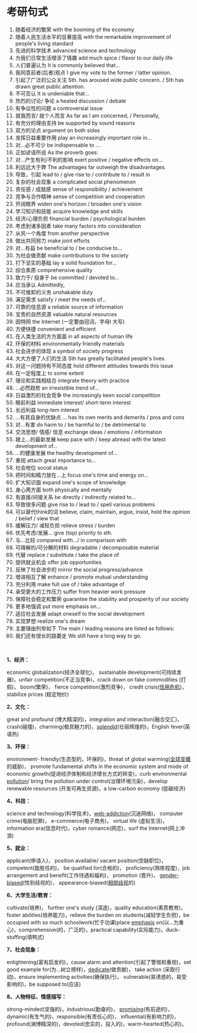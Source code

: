 # 考研句式

1. 随着经济的繁荣 with the booming of the economy
2. 随着人民生活水平的显著提高 with the remarkable improvement of people's living standard
3. 先进的科学技术 advanced science and technology
4. 为我们日常生活增添了情趣 add much spice / flavor to our daily life
5. 人们普遍认为 It is commonly believed that…
6. 我同意前者(后者)观点 I give my vote to the former / latter opinion.
7. 引起了广泛的公众关注 Sth. has aroused wide public concern. / Sth has drawn great public attention.
8. 不可否认 It is undeniable that…
9. 热烈的讨论/ 争论 a heated discussion / debate
10. 有争议性的问题 a controversial issue
11. 就我而言/ 就个人而言 As far as I am concerned, / Personally,
12. 有充分的理由支持 be supported by sound reasons
13. 双方的论点 argument on both sides
14. 发挥日益重要作用 play an increasingly important role in…
15. 对…必不可少 be indispensable to …
16. 正如谚语所说 As the proverb goes:
17. 对…产生有利/不利的影响 exert positive / negative effects on…
18. 利远远大于弊 The advantages far outweigh the disadvantages.
19. 导致，引起 lead to / give rise to / contribute to / result in
20. 复杂的社会现象 a complicated social phenomenon
21. 责任感 / 成就感 sense of responsibility / achievement
22. 竞争与合作精神 sense of competition and cooperation
23. 开阔眼界 widen one's horizon / broaden one's vision
24. 学习知识和技能 acquire knowledge and skills
25. 经济/心理负担 financial burden / psychological burden
26. 考虑到诸多因素 take many factors into consideration
27. 从另一个角度 from another perspective
28. 做出共同努力 make joint efforts
29. 对…有益 be beneficial to / be conducive to…
30. 为社会做贡献 make contributions to the society
31. 打下坚实的基础 lay a solid foundation for…
32. 综合素质 comprehensive quality
33. 致力于/ 投身于 be committed / devoted to…
34. 应当承认 Admittedly,
35. 不可推卸的义务 unshakable duty
36. 满足需求 satisfy / meet the needs of...
37. 可靠的信息源 a reliable source of information
38. 宝贵的自然资源 valuable natural resources
39. 因特网 the Internet (一定要由冠词，字母I 大写)
40. 方便快捷 convenient and efficient
41. 在人类生活的方方面面 in all aspects of human life
42. 环保的材料 environmentally friendly materials
43. 社会进步的体现 a symbol of society progress
44. 大大方便了人们的生活 Sth has greatly facilitated people's lives.
45. 对这一问题持有不同态度 hold different attitudes towards this issue
46. 在一定程度上 to some extent
47. 理论和实践相结合 integrate theory with practice
48. …必然趋势 an irresistible trend of…
49. 日益激烈的社会竞争 the increasingly keen social competition
50. 眼前利益 immediate interest/ short-term interest
51. 长远利益 long-tem interest
52. …有其自身的优缺点 … has its own merits and demerits / pros and cons
53. 对…有害 do harm to / be harmful to / be detrimental to
54. 交流思想/ 情感/ 信息 exchange ideas / emotions / information
55. 跟上…的最新发展 keep pace with / keep abreast with the latest development of…
56. …的健康发展 the healthy development of…
57. 重视 attach great importance to…
58. 社会地位 social status
59. 把时间和精力放在…上 focus one's time and energy on…
60. 扩大知识面 expand one's scope of knowledge
61. 身心两方面 both physically and mentally
62. 有直接/间接关系 be directly / indirectly related to…
63. 导致很多问题 give rise to / lead to / spell various problems
64. 可以替代think的词 believe, claim, maintain, argue, insist, hold the opinion / belief / view that
65. 缓解压力/ 减轻负担 relieve stress / burden
66. 优先考虑/发展… give (top) priority to sth.
67. 与…比较 compared with…/ in comparison with
68. 可降解的/可分解的材料 degradable / decomposable material
69. 代替 replace / substitute / take the place of
70. 提供就业机会 offer job opportunities
71. 反映了社会进步的 mirror the social progress/advance
72. 增进相互了解 enhance / promote mutual understanding
73. 充分利用 make full use of / take advantage of
74. 承受更大的工作压力 suffer from heavier work pressure
75. 保障社会稳定和繁荣 guarantee the stability and prosperity of our society
76. 更多地强调 put more emphasis on…
77. 适应社会发展 adapt oneself to the social development
78. 实现梦想 realize one's dream
79. 主要理由列举如下 The main / leading reasons are listed as follows:
80. 我们还有很长的路要走 We still have a long way to go.

‍

**1、经济：**

economic globalization(经济全球化)， sustainable development(可持续发展)，unfair competition(不正当竞争)，crack down on fake commodities (打假)， boom(繁荣)， fierce competition(激烈竞争)， credit crisis([信用危机](https://www.zhihu.com/search?q=%E4%BF%A1%E7%94%A8%E5%8D%B1%E6%9C%BA&search_source=Entity&hybrid_search_source=Entity&hybrid_search_extra=%7B%22sourceType%22%3A%22article%22%2C%22sourceId%22%3A%22414042334%22%7D))， stabilize prices (稳定物价)

**2、文化：**

great and profound (博大精深的)，integration and interaction(融合交汇)，crash(碰撞)，charming(极具魅力的)，[splendid](https://www.zhihu.com/search?q=splendid&search_source=Entity&hybrid_search_source=Entity&hybrid_search_extra=%7B%22sourceType%22%3A%22article%22%2C%22sourceId%22%3A%22414042334%22%7D)(壮丽辉煌的)，English fever(英语热)

**3、环保：**

environment- friendly(生态型的，环保的)，threat of global warming([全球变暖](https://www.zhihu.com/search?q=%E5%85%A8%E7%90%83%E5%8F%98%E6%9A%96&search_source=Entity&hybrid_search_source=Entity&hybrid_search_extra=%7B%22sourceType%22%3A%22article%22%2C%22sourceId%22%3A%22414042334%22%7D)的威胁)， promote fundamental shifts in the economic system and mode of economic growth(促进经济体制和经济增长方式的转变)，curb environmental [pollution](https://www.zhihu.com/search?q=pollution&search_source=Entity&hybrid_search_source=Entity&hybrid_search_extra=%7B%22sourceType%22%3A%22article%22%2C%22sourceId%22%3A%22414042334%22%7D)/ bring the pollution under control(治理环境污染)，develop renewable resources (开发可再生资源)，a low-carbon economy (低碳经济)

**4、科技：**

science and technology(科学技术)，[web-addiction](https://www.zhihu.com/search?q=web-addiction&search_source=Entity&hybrid_search_source=Entity&hybrid_search_extra=%7B%22sourceType%22%3A%22article%22%2C%22sourceId%22%3A%22414042334%22%7D)(沉迷网络)， computer crime(电脑犯罪)， e-commerce(电子商务)， virtual life (虚拟生活)，information era(信息时代)，cyber romance(网恋)，surf the Internet(网上冲浪)

**5、就业：**

applicant(申请人)， position available/ vacant position(空缺职位)， competent(能胜任的)， be qualified for(合格的)， proficiency(熟练程度)，job arrangement and benefit(工作待遇和福利)， promotion (晋升)， [gender-biased](https://www.zhihu.com/search?q=gender-biased&search_source=Entity&hybrid_search_source=Entity&hybrid_search_extra=%7B%22sourceType%22%3A%22article%22%2C%22sourceId%22%3A%22414042334%22%7D)(性别歧视的)， appearance-biased([相貌歧视](https://www.zhihu.com/search?q=%E7%9B%B8%E8%B2%8C%E6%AD%A7%E8%A7%86&search_source=Entity&hybrid_search_source=Entity&hybrid_search_extra=%7B%22sourceType%22%3A%22article%22%2C%22sourceId%22%3A%22414042334%22%7D)的)

**6、大学生活/教育：**

cultivate(培养)， further one's study (深造)，quality education(素质教育)，foster abilities(培养能力)，relieve the burden on students(减轻学生负担)，be occupied with so much schoolwork(忙于功课)place [emphasis](https://www.zhihu.com/search?q=emphasis&search_source=Entity&hybrid_search_source=Entity&hybrid_search_extra=%7B%22sourceType%22%3A%22article%22%2C%22sourceId%22%3A%22414042334%22%7D) on(以…为重心)，comprehensive(的，广泛的)，practical capability(实际能力)，duck-stuffing(填鸭式)

**7、社会现象：**

enlightening(富有启发的)，cause alarm and attention(引起了警惕和重视)，set good example for(为…树立榜样)，[dedicate](https://www.zhihu.com/search?q=dedicate&search_source=Entity&hybrid_search_source=Entity&hybrid_search_extra=%7B%22sourceType%22%3A%22article%22%2C%22sourceId%22%3A%22414042334%22%7D)(做贡献)， take action (采取行动)，ensure implementing activities(确保执行)， vulnerable(易诱惑的，易受影响的)，be supposed to(应该)

**8、人物特征、情感描写：**

strong-minded(坚强的)，industrious(勤奋的)， [promising](https://www.zhihu.com/search?q=promising&search_source=Entity&hybrid_search_source=Entity&hybrid_search_extra=%7B%22sourceType%22%3A%22article%22%2C%22sourceId%22%3A%22414042334%22%7D)(有前途的)，dynamic(有生气的)，responsible(有责任心的)， influential(有影响力的)， profound(渊博精深的)，devoted(忠实的，投入的)，warm-hearted(热心的)。
